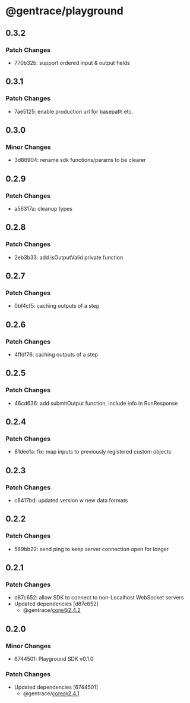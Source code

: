 # @gentrace/playground

## 0.3.2

### Patch Changes

- 770b32b: support ordered input & output fields

## 0.3.1

### Patch Changes

- 7ae5125: enable production url for basepath etc.

## 0.3.0

### Minor Changes

- 3d86904: rename sdk functions/params to be clearer

## 0.2.9

### Patch Changes

- a56317a: cleanup types

## 0.2.8

### Patch Changes

- 2eb3b33: add isOutputValid private function

## 0.2.7

### Patch Changes

- 0bf4cf5: caching outputs of a step

## 0.2.6

### Patch Changes

- 4ffdf76: caching outputs of a step

## 0.2.5

### Patch Changes

- 46cd636: add submitOutput function, include info in RunResponse

## 0.2.4

### Patch Changes

- 81dee1a: fix: map inputs to previously registered custom objects

## 0.2.3

### Patch Changes

- c8417bd: updated version w new data formats

## 0.2.2

### Patch Changes

- 589bb22: send ping to keep server connection open for longer

## 0.2.1

### Patch Changes

- d87c652: allow SDK to connect to non-Localhost WebSocket servers
- Updated dependencies [d87c652]
  - @gentrace/core@2.4.2

## 0.2.0

### Minor Changes

- 6744501: Playground SDK v0.1.0

### Patch Changes

- Updated dependencies [6744501]
  - @gentrace/core@2.4.1
